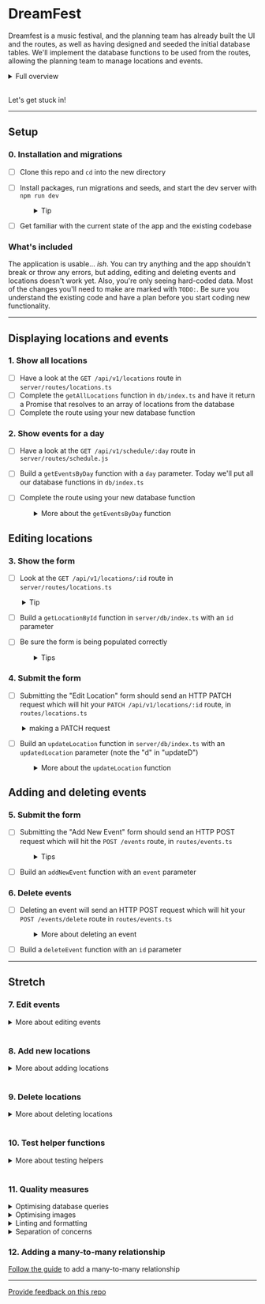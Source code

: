 # DreamFest

Dreamfest is a music festival, and the planning team has already built the UI and the routes, as well as having designed and seeded the initial database tables. We'll implement the database functions to be used from the routes, allowing the planning team to manage locations and events.

<details>
  <summary>Full overview</summary>

You've just landed your first dev role and you're responsible for creating an app that manages DreamFest, a wholesome three day festival that offers attendees daily yoga and meditation, arts and crafts, healthy eateries, wellbeing workshops and sweet beats.

Your app needs to give the festival organisers the ability to add **locations** and to add **events** at those locations. As plans change, they will also need to be able to add, edit and delete events.

Fortunately, the team has already confirmed the venue and dates so they know how many locations they need. They have also confirmed some partners and bands so they can begin slotting them in when your app is ready. The current planning has been prepared as seed data for your database.

The design team has worked up the UI and routes, but they haven't yet connected them to the database. That's where you come in. You'll implement the database functions to be used from the routes.

</details>
<br />

Let's get stuck in!

---

## Setup

### 0. Installation and migrations

- [ ] Clone this repo and `cd` into the new directory
- [ ] Install packages, run migrations and seeds, and start the dev server with `npm run dev`
  <details style="padding-left: 2em">
    <summary>Tip</summary>

  Commands might look like this:

  ```
  npm i
  npm run knex migrate:latest
  npm run knex seed:run
  npm run dev
  ```

  This will create and populate the database with the existing migrations and seeds, and start the server.
  </details>

- [ ] Get familiar with the current state of the app and the existing codebase

### What's included

The application is usable... _ish_. You can try anything and the app shouldn't break or throw any errors, but adding, editing and deleting events and locations doesn't work yet. Also, you're only seeing hard-coded data. Most of the changes you'll need to make are marked with `TODO:`. Be sure you understand the existing code and have a plan before you start coding new functionality.

---

## Displaying locations and events

### 1. Show all locations

- [ ] Have a look at the `GET /api/v1/locations` route in `server/routes/locations.ts`
- [ ] Complete the `getAllLocations` function in `db/index.ts` and have it return a Promise that resolves to an array of locations from the database
- [ ] Complete the route using your new database function

### 2. Show events for a day

- [ ] Have a look at the `GET /api/v1/schedule/:day` route in `server/routes/schedule.js`
- [ ] Build a `getEventsByDay` function with a `day` parameter. Today we'll put all our database functions in `db/index.ts`
- [ ] Complete the route using your new database function

  <details style="padding-left: 2em">
    <summary>More about the <code>getEventsByDay</code> function</summary>

  1. JOIN the `events` and `locations` tables WHERE `events.location_id = locations.id`
  2. Filter (`where`) the results for only events where the day matches. Remember to pass the `day` when you call your function!
  3. Note that the `events` and `locations` tables both have `name`, `description`, and `id` columns. How can you specify which one to use when? What is the shape of the data that the component is expecting? **Hint: look at the shape of the hard-coded sample data in `server/routes/schedule.js`**

  If some data isn't displaying in the app, try using `console.log` to look at your data, so that you can compare it to the sample data

  - In particular, if you're sending the `day` property correctly, then the heading in the app should say "Events: Friday", "Events: Saturday" or "Events: Sunday". If it just says "Events:", take another look at your data!
  </details>

## Editing locations

### 3. Show the form

- [ ] Look at the `GET /api/v1/locations/:id` route in `server/routes/locations.ts`
<details style="padding-left: 2em">
  <summary>Tip</summary>
  
  This route supplies the current data to the form, ready for the user to edit it.
</details>

- [ ] Build a `getLocationById` function in `server/db/index.ts` with an `id` parameter
- [ ] Be sure the form is being populated correctly
  <details style="padding-left: 2em">
    <summary>Tips</summary>

  - If it's not working, try the trouble-shooting strategies from section 2
  - Can `.first()` help you here?
  </details>

### 4. Submit the form

- [ ] Submitting the "Edit Location" form should send an HTTP PATCH request which will hit your `PATCH /api/v1/locations/:id` route, in `routes/locations.ts`
<details style="padding-left: 2em">
  <summary>making a PATCH request</summary>
This component uses the `useEditLocation` hook, from `client/hooks/api.ts`, this provides a react-query
mutation that makes PATCH requests to a specific location.
</details>

- [ ] Build an `updateLocation` function in `server/db/index.ts` with an `updatedLocation` parameter (note the "d" in "updateD")

  <details style="padding-left: 2em">
    <summary>More about the <code>updateLocation</code> function</summary>

  If you find yourself struggling with the `updatedLocation` (object) parameter, you might start by using `id`, `name` and `description` parameters instead.

  - UPDATE the `locations` table with the updated location details
  </details>

## Adding and deleting events

### 5. Submit the form

- [ ] Submitting the "Add New Event" form should send an HTTP POST request which will hit the `POST /events` route, in `routes/events.ts`
  <details style="padding-left: 2em">
    <summary>Tips</summary>

  - You likely need to rename the `locationId` property of the body object to be `location_id` before passing it to the database
  - You may also want to ensure that `location_id` has a type of `Number` rather than `String`
  </details>

- [ ] Build an `addNewEvent` function with an `event` parameter

### 6. Delete events

- [ ] Deleting an event will send an HTTP POST request which will hit your `POST /events/delete` route in `routes/events.ts`
  <details style="padding-left: 2em">
    <summary>More about deleting an event</summary>
    
    Within the site, you will find the delete button on the same page you edit an event

  - Note that the "Edit event" page is currently displaying hard-coded details in the form (you'll fix this in the next step), but to check if this page is correct at this stage, click "Edit event" on (for example) the "Cutest Puppy Awards" card, you should then find yourself at the front-end route `/events/4/edit`, 4 being the id of the event (as seen in your seeds).
  - The "Delete event" button should be able to delete "Cutest Puppy Awards" (id 4) even though the displayed details are for "Slushie Apocalypse I" as you will find it uses the id provided by the url, not the hardcoded data.
  </details>

- [ ] Build a `deleteEvent` function with an `id` parameter

---

## Stretch

### 7. Edit events

<details>
  <summary>More about editing events</summary>

**Show the form**

1. Look at the `GET /events/:id` route in `routes/events.ts`. This route supplies the current data to the "Edit Event" form, ready for the user to edit it.
2. Build a `getEventById` function with an `id` parameter. Use this in your route.

**Update the form**

3. Like the "Add new event" form above, the "Edit event" form also needs a list of locations from the database. We can use `getAllLocations` for a third time, but this time we need to modify the data before we send it to the form, so that our data records which location is the current location for this event
   - Maybe you could use an array function here?
4. Make sure you call `getEventById` first, and then `getAllLocations`
   - You're managing three bits of data here: `days`, `event` and `locations`, how will you manage this data so that each function in the promise chain can see everything it needs to see?

**Submit the form**

5. Build an `updateEvent` function with an `updatedEvent` parameter
6. Update `PATCH /events/:id` in `routes/events.ts`
</details>
<br />

### 8. Add new locations

<details>
  <summary>More about adding locations</summary>

You'll need to create new things in this step, but referring to existing features will help.

**Show the form**

1. In `client/components/LocationsList.tsx`, create an "Add Location" link (similar to the "Add Event" link in `client/components/DaySchedule.tsx`)
2. Create a new component at `client/components/NewLocation.tsx`
   - Look at `client/components/EditLocation.tsx` and `client/components/NewEvent.tsx` for guidance
3. add a client-side route in `client/routes.tsx` so that `/locations/add` shows our new component

**Submit the form**

4. Create a `POST /api/v1/locations` route in `routes/locations.ts`
5. Build an `addNewLocation` function with a `locationInfo` parameter
6. Create a hook with `useMutation` to connect our `NewLocation` component to the API

- Refer to `client/hooks/use-create-event.ts` when writing your hook function
</details>
<br />

### 9. Delete locations

<details>
  <summary>More about deleting locations</summary>

You'll need to create new things in this step too, but referring to existing features will help.

**Create link**

1. Add a new "Delete" form and button to `client/components/EditLocation.tsx` (see `client/components/EditEvent.tsx`)
   - Pass the `id` as a hidden form field

**Create route**

2. Create a `DELETE /api/v1/locations/:id` route in `routes/locations.ts`
3. Build a `deleteLocation` function with an `id` parameter
_ If you delete a location that has an event, what happens to the event? Why?_
</details>
<br />

### 10. Test helper functions

<details>
  <summary>More about testing helpers</summary>

Some tests have been created in `helpers.test.ts` but they haven't been written yet. They are just testing the functions exported from `helpers.ts` so they should be pretty easy (as far as testing goes). Some of the functionality hasn't been implemented in the helper functions, so you'll need to do that too. Perhaps this is a good time to revisit test-driven development (write the tests before implementing the functionality in `helpers.ts`). Remember red, green, refactor! \* Note that the `validateDay` function will use a `days` parameter if one is supplied, or if not then it will use the hard-coded `eventDays` value (similar to `db = connection` that you've been using in your functions)

</details>
<br />

### 11. Quality measures

<details>
  <summary>Optimising database queries</summary>

With database queries, it's often most efficient to ask for only the data you need. Take a look at `getAllLocations`, and you might notice that selecting all fields will include the `description` data. But the description data for the full set of locations is only used by the `showLocations.hbs` view. Every other time we call `getAllLocations` the `description` is not used.

Consider writing a separate db function (perhaps `getAllLocationsWithDesc`?) to request the complete data when needed, and updating `getAllLocations` to request only the necessary fields in all other cases.

</details>

<details>
  <summary>Optimising images</summary>

Another way to improve the performance of a site is by making sure images are fit for purpose. Saving images to the best format and resolution will ensure you don't unnecessarily slow down the experience for users. For more detail, check out [this resource](https://web.dev/fast/#optimize-your-images).

</details>

<details>
  <summary>Linting and formatting</summary>

We've already put in place automatic tools that help to format your code in a consistent way. This helps others read your code and makes your life easier, too! If you've ever noticed that whitespace or quotes change when you save a file, you've seen Prettier in action. In addition, we've set up a set of "lint" rules which may have caused angry-looking underlines on your code. You can explicitly cause eslint to run and output errors and warnings by running `npm run lint` from the command line. Fix any problems it informs you of, and your code will be that much cleaner.

</details>

<details>
  <summary>Separation of concerns</summary>

Separation of concerns is the idea that a function, component, or file should have a single responsibility. Having CSS in a separate file from your HTML is one early example. You will likely have been doing this without thinking too much about it, but check to make sure that your functions and files aren't doing too much. If you find a function that's doing several things, refactor it! Separation of concerns helps keep code maintainable and testable.

</details>

### 12. Adding a many-to-many relationship

[Follow the guide](./doc/stretch-many-to-many.md) to add a many-to-many relationship

---

[Provide feedback on this repo](https://docs.google.com/forms/d/e/1FAIpQLSfw4FGdWkLwMLlUaNQ8FtP2CTJdGDUv6Xoxrh19zIrJSkvT4Q/viewform?usp=pp_url&entry.1958421517=dreamfest)
